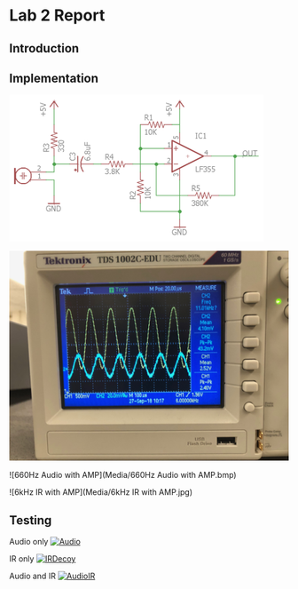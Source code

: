 # Lab 2 Report

## Introduction


## Implementation
![AmpSchematic](Media/AmpSchematic.PNG)



![Gain](Media/Gain.jpg)


![660Hz Audio with AMP](Media/660Hz Audio with AMP.bmp)


![6kHz IR with AMP](Media/6kHz IR with AMP.jpg)

## Testing
Audio only
[![Audio](http://img.youtube.com/vi/_ZcNHMHUNOg/0.jpg)](http://www.youtube.com/watch?v=_ZcNHMHUNOg)

IR only
[![IRDecoy](http://img.youtube.com/vi/bU6DcMbJmxA/0.jpg)](http://www.youtube.com/watch?v=bU6DcMbJmxA)

Audio and IR
[![AudioIR](http://img.youtube.com/vi/3XAn1rwMJDE/0.jpg)](http://www.youtube.com/watch?v=3XAn1rwMJDE)


